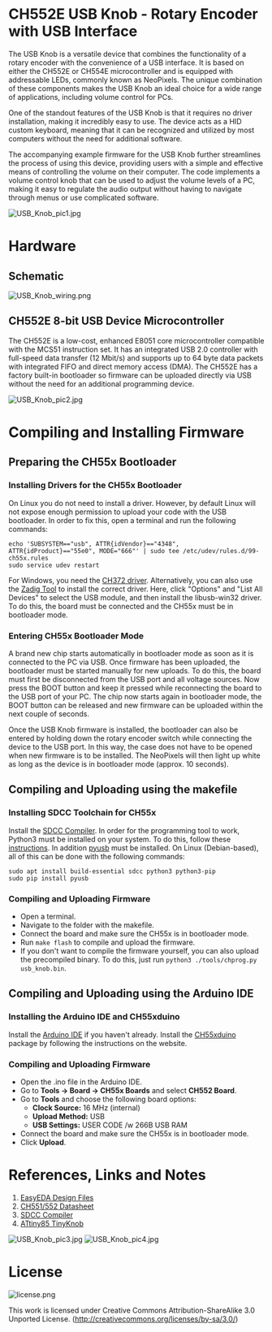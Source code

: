 # CH552E USB Knob - Rotary Encoder with USB Interface
The USB Knob is a versatile device that combines the functionality of a rotary encoder with the convenience of a USB interface. It is based on either the CH552E or CH554E microcontroller and is equipped with addressable LEDs, commonly known as NeoPixels. The unique combination of these components makes the USB Knob an ideal choice for a wide range of applications, including volume control for PCs.

One of the standout features of the USB Knob is that it requires no driver installation, making it incredibly easy to use. The device acts as a HID custom keyboard, meaning that it can be recognized and utilized by most computers without the need for additional software.

The accompanying example firmware for the USB Knob further streamlines the process of using this device, providing users with a simple and effective means of controlling the volume on their computer. The code implements a volume control knob that can be used to adjust the volume levels of a PC, making it easy to regulate the audio output without having to navigate through menus or use complicated software.

![USB_Knob_pic1.jpg](https://raw.githubusercontent.com/wagiminator/CH552-USB-Knob/main/documentation/USB_Knob_pic1.jpg)

# Hardware
## Schematic
![USB_Knob_wiring.png](https://raw.githubusercontent.com/wagiminator/CH552-USB-Knob/main/documentation/USB_Knob_wiring.png)

## CH552E 8-bit USB Device Microcontroller
The CH552E is a low-cost, enhanced E8051 core microcontroller compatible with the MCS51 instruction set. It has an integrated USB 2.0 controller with full-speed data transfer (12 Mbit/s) and supports up to 64 byte data packets with integrated FIFO and direct memory access (DMA). The CH552E has a factory built-in bootloader so firmware can be uploaded directly via USB without the need for an additional programming device.

![USB_Knob_pic2.jpg](https://raw.githubusercontent.com/wagiminator/CH552-USB-Knob/main/documentation/USB_Knob_pic2.jpg)

# Compiling and Installing Firmware
## Preparing the CH55x Bootloader
### Installing Drivers for the CH55x Bootloader
On Linux you do not need to install a driver. However, by default Linux will not expose enough permission to upload your code with the USB bootloader. In order to fix this, open a terminal and run the following commands:

```
echo 'SUBSYSTEM=="usb", ATTR{idVendor}=="4348", ATTR{idProduct}=="55e0", MODE="666"' | sudo tee /etc/udev/rules.d/99-ch55x.rules
sudo service udev restart
```

For Windows, you need the [CH372 driver](http://www.wch-ic.com/downloads/CH372DRV_EXE.html). Alternatively, you can also use the [Zadig Tool](https://zadig.akeo.ie/) to install the correct driver. Here, click "Options" and "List All Devices" to select the USB module, and then install the libusb-win32 driver. To do this, the board must be connected and the CH55x must be in bootloader mode.

### Entering CH55x Bootloader Mode
A brand new chip starts automatically in bootloader mode as soon as it is connected to the PC via USB. Once firmware has been uploaded, the bootloader must be started manually for new uploads. To do this, the board must first be disconnected from the USB port and all voltage sources. Now press the BOOT button and keep it pressed while reconnecting the board to the USB port of your PC. The chip now starts again in bootloader mode, the BOOT button can be released and new firmware can be uploaded within the next couple of seconds.

Once the USB Knob firmware is installed, the bootloader can also be entered by holding down the rotary encoder switch while connecting the device to the USB port. In this way, the case does not have to be opened when new firmware is to be installed. The NeoPixels will then light up white as long as the device is in bootloader mode (approx. 10 seconds).

## Compiling and Uploading using the makefile
### Installing SDCC Toolchain for CH55x
Install the [SDCC Compiler](https://sdcc.sourceforge.net/). In order for the programming tool to work, Python3 must be installed on your system. To do this, follow these [instructions](https://www.pythontutorial.net/getting-started/install-python/). In addition [pyusb](https://github.com/pyusb/pyusb) must be installed. On Linux (Debian-based), all of this can be done with the following commands:

```
sudo apt install build-essential sdcc python3 python3-pip
sudo pip install pyusb
```

### Compiling and Uploading Firmware
- Open a terminal.
- Navigate to the folder with the makefile. 
- Connect the board and make sure the CH55x is in bootloader mode. 
- Run ```make flash``` to compile and upload the firmware. 
- If you don't want to compile the firmware yourself, you can also upload the precompiled binary. To do this, just run ```python3 ./tools/chprog.py usb_knob.bin```.

## Compiling and Uploading using the Arduino IDE
### Installing the Arduino IDE and CH55xduino
Install the [Arduino IDE](https://www.arduino.cc/en/software) if you haven't already. Install the [CH55xduino](https://github.com/DeqingSun/ch55xduino) package by following the instructions on the website.

### Compiling and Uploading Firmware
- Open the .ino file in the Arduino IDE.
- Go to **Tools -> Board -> CH55x Boards** and select **CH552 Board**.
- Go to **Tools** and choose the following board options:
  - **Clock Source:**   16 MHz (internal)
  - **Upload Method:**  USB
  - **USB Settings:**   USER CODE /w 266B USB RAM
- Connect the board and make sure the CH55x is in bootloader mode. 
- Click **Upload**.

# References, Links and Notes
1. [EasyEDA Design Files](https://oshwlab.com/wagiminator)
2. [CH551/552 Datasheet](http://www.wch-ic.com/downloads/CH552DS1_PDF.html)
3. [SDCC Compiler](https://sdcc.sourceforge.net/)
4. [ATtiny85 TinyKnob](https://github.com/wagiminator/ATtiny85-TinyKnob)

![USB_Knob_pic3.jpg](https://raw.githubusercontent.com/wagiminator/CH552-USB-Knob/main/documentation/USB_Knob_pic3.jpg)
![USB_Knob_pic4.jpg](https://raw.githubusercontent.com/wagiminator/CH552-USB-Knob/main/documentation/USB_Knob_pic4.jpg)

# License
![license.png](https://i.creativecommons.org/l/by-sa/3.0/88x31.png)

This work is licensed under Creative Commons Attribution-ShareAlike 3.0 Unported License. 
(http://creativecommons.org/licenses/by-sa/3.0/)
